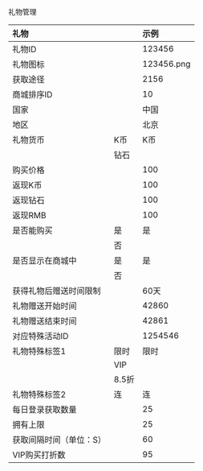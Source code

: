 礼物管理

| 礼物 |  | 示例 |
| :--- | :--- | :--- |
| 礼物ID |  | 123456 |
| 礼物图标 |  | 123456.png |
| 获取途径 |  | 2156 |
| 商城排序ID |  | 10 |
| 国家 |  | 中国 |
| 地区 |  | 北京 |
| 礼物货币 | K币 | K币 |
|  | 钻石 |  |
| 购买价格 |  | 100 |
| 返现K币 |  | 100 |
| 返现钻石 |  | 100 |
| 返现RMB |  | 100 |
| 是否能购买 | 是 | 是 |
|  | 否 |  |
| 是否显示在商城中 | 是 | 是 |
|  | 否 |  |
| 获得礼物后赠送时间限制 |  | 60天 |
| 礼物赠送开始时间 |  | 42860 |
| 礼物赠送结束时间 |  | 42861 |
| 对应特殊活动ID |  | 1254546 |
| 礼物特殊标签1 | 限时 | 限时 |
|  | VIP |  |
|  | 8.5折 |  |
| 礼物特殊标签2 | 连 | 连 |
| 每日登录获取数量 |  | 25 |
| 拥有上限 |  | 25 |
| 获取间隔时间（单位：S） |  | 60 |
| VIP购买打折数 |  | 95 |




